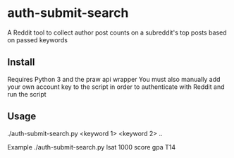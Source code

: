 # auth-submit-search
A Reddit tool to collect author post counts on a subreddit's top posts based on passed keywords

## Install
Requires Python 3 and the praw api wrapper
You must also manually add your own account key to the script in order to authenticate with Reddit and run the script

## Usage

./auth-submit-search.py <subreddit> <number of posts> <keyword 1> <keyword 2> .. <keyword n>

Example
./auth-submit-search.py lsat 1000 score gpa T14
